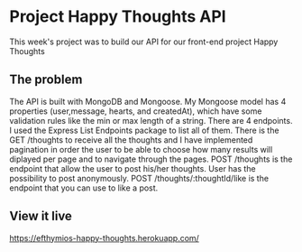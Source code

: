# Project Happy Thoughts API

This week's project was to build our API for our front-end project Happy Thoughts

## The problem

The API is built with MongoDB and Mongoose. My Mongoose model has 4 properties (user,message, hearts, and createdAt), which have some validation rules like the min or max length of a string. There are 4 endpoints. I used the Express List Endpoints package to list all of them. There is the GET /thoughts to receive all the thoughts and I have implemented pagination in order the user to be able to choose how many results will diplayed per page and to navigate through the pages.
POST /thoughts is the endpoint that allow the user to post his/her thoughts. User has the possibility to post anonymously.
POST /thoughts/:thoughtId/like is the endpoint that you can use to like a post.

## View it live

https://efthymios-happy-thoughts.herokuapp.com/
